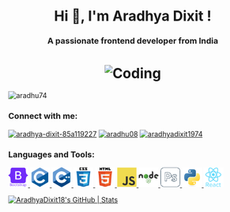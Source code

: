 <h1 align="center">Hi 👋, I'm Aradhya Dixit !</h1>
<h3 align="center">A passionate frontend developer from India</h3>
<h1 align ="center"><img   alt="Coding" width="400" src="https://media2.giphy.com/media/v1.Y2lkPTc5MGI3NjExOGMyMjU2ZGFkNmQ5OTE1OWY0MzJhMjZjNDgwNGExYTk3ZTdiMjE3MCZjdD1n/qgQUggAC3Pfv687qPC/giphy.gif"></h1>
<p align="left"> <img src="https://komarev.com/ghpvc/?username=aradhu74&label=Profile%20views&color=0e75b6&style=flat" alt="aradhu74" /> </p>

<h3 align="left">Connect with me:</h3>
<p align="left">
<a href="https://linkedin.com/in/aradhya-dixit-85a119227" target="blank"><img align="center" src="https://raw.githubusercontent.com/rahuldkjain/github-profile-readme-generator/master/src/images/icons/Social/linked-in-alt.svg" alt="aradhya-dixit-85a119227" height="30" width="40" /></a>
<a href="https://instagram.com/aradhu08" target="blank"><img align="center" src="https://raw.githubusercontent.com/rahuldkjain/github-profile-readme-generator/master/src/images/icons/Social/instagram.svg" alt="aradhu08" height="30" width="40" /></a>
<a href="https://www.hackerrank.com/aradhyadixit1974" target="blank"><img align="center" src="https://raw.githubusercontent.com/rahuldkjain/github-profile-readme-generator/master/src/images/icons/Social/hackerrank.svg" alt="aradhyadixit1974" height="30" width="40" /></a>
</p>

<h3 align="left">Languages and Tools:</h3>
<p align="left"> <a href="https://getbootstrap.com" target="_blank" rel="noreferrer"> <img src="https://raw.githubusercontent.com/devicons/devicon/master/icons/bootstrap/bootstrap-plain-wordmark.svg" alt="bootstrap" width="40" height="40"/> </a> <a href="https://www.cprogramming.com/" target="_blank" rel="noreferrer"> <img src="https://raw.githubusercontent.com/devicons/devicon/master/icons/c/c-original.svg" alt="c" width="40" height="40"/> </a> <a href="https://www.w3schools.com/cpp/" target="_blank" rel="noreferrer"> <img src="https://raw.githubusercontent.com/devicons/devicon/master/icons/cplusplus/cplusplus-original.svg" alt="cplusplus" width="40" height="40"/> </a> <a href="https://www.w3schools.com/css/" target="_blank" rel="noreferrer"> <img src="https://raw.githubusercontent.com/devicons/devicon/master/icons/css3/css3-original-wordmark.svg" alt="css3" width="40" height="40"/> </a> <a href="https://www.w3.org/html/" target="_blank" rel="noreferrer"> <img src="https://raw.githubusercontent.com/devicons/devicon/master/icons/html5/html5-original-wordmark.svg" alt="html5" width="40" height="40"/> </a> <a href="https://developer.mozilla.org/en-US/docs/Web/JavaScript" target="_blank" rel="noreferrer"> <img src="https://raw.githubusercontent.com/devicons/devicon/master/icons/javascript/javascript-original.svg" alt="javascript" width="40" height="40"/> </a> <a href="https://nodejs.org" target="_blank" rel="noreferrer"> <img src="https://raw.githubusercontent.com/devicons/devicon/master/icons/nodejs/nodejs-original-wordmark.svg" alt="nodejs" width="40" height="40"/> </a> <a href="https://www.photoshop.com/en" target="_blank" rel="noreferrer"> <img src="https://raw.githubusercontent.com/devicons/devicon/master/icons/photoshop/photoshop-line.svg" alt="photoshop" width="40" height="40"/> </a> <a href="https://www.python.org" target="_blank" rel="noreferrer"> <img src="https://raw.githubusercontent.com/devicons/devicon/master/icons/python/python-original.svg" alt="python" width="40" height="40"/> </a> <a href="https://reactjs.org/" target="_blank" rel="noreferrer"> <img src="https://raw.githubusercontent.com/devicons/devicon/master/icons/react/react-original-wordmark.svg" alt="react" width="40" height="40"/> </a> </p>

[![AradhyaDixit18's GitHub | Stats](https://stats.quine.sh/AradhyaDixit18/github?theme=dark)](https://quine.sh?utm_source=widgets&utm_campaign=AradhyaDixit18)
